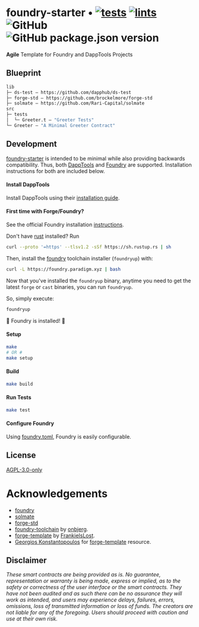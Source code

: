 # foundry-starter  • [![tests](https://github.com/abigger87/foundry-starter/actions/workflows/tests.yml/badge.svg)](https://github.com/abigger87/foundry-starter/actions/workflows/tests.yml) [![lints](https://github.com/abigger87/foundry-starter/actions/workflows/lints.yml/badge.svg)](https://github.com/abigger87/foundry-starter/actions/workflows/lints.yml) ![GitHub](https://img.shields.io/github/license/abigger87/foundry-starter) ![GitHub package.json version](https://img.shields.io/github/package-json/v/abigger87/foundry-starter)

**Agile** Template for Foundry and DappTools Projects 

## Blueprint

```ml
lib
├─ ds-test — https://github.com/dapphub/ds-test
├─ forge-std — https://github.com/brockelmore/forge-std
├─ solmate — https://github.com/Rari-Capital/solmate
src
├─ tests
│  └─ Greeter.t — "Greeter Tests"
└─ Greeter — "A Minimal Greeter Contract"
```

## Development

[foundry-starter](https://github.com/abigger87/foundry-starter) is intended to be minimal while also providing backwards compatibility. Thus, both [DappTools](https://dapp.tools/) and [Foundry](https://github.com/gaskonst/foundry) are supported. Installation instructions for both are included below.
#### Install DappTools

Install DappTools using their [installation guide](https://github.com/dapphub/dapptools#installation).

#### First time with Forge/Foundry?

See the official Foundry installation [instructions](https://github.com/gakonst/foundry/blob/master/README.md#installation).

Don't have [rust](https://www.rust-lang.org/tools/install) installed?
Run
```bash
curl --proto '=https' --tlsv1.2 -sSf https://sh.rustup.rs | sh
```

Then, install the [foundry](https://github.com/gakonst/foundry) toolchain installer (`foundryup`) with:
```bash
curl -L https://foundry.paradigm.xyz | bash
```

Now that you've installed the `foundryup` binary,
anytime you need to get the latest `forge` or `cast` binaries,
you can run `foundryup`.

So, simply execute:
```bash
foundryup
```

🎉 Foundry is installed! 🎉

#### Setup

```bash
make
# OR #
make setup
```

#### Build

```bash
make build
```

#### Run Tests

```bash
make test
```

#### Configure Foundry

Using [foundry.toml](./foundry.toml), Foundry is easily configurable.

## License

[AGPL-3.0-only](https://github.com/abigger87/foundry-starter/blob/master/LICENSE)

# Acknowledgements

- [foundry](https://github.com/gakonst/foundry)
- [solmate](https://github.com/Rari-Capital/solmate)
- [forge-std](https://github.com/brockelmore/forge-std)
- [foundry-toolchain](https://github.com/onbjerg/foundry-toolchain) by [onbjerg](https://github.com/onbjerg).
- [forge-template](https://github.com/FrankieIsLost/forge-template) by [FrankieIsLost](https://github.com/FrankieIsLost).
- [Georgios Konstantopoulos](https://github.com/gakonst) for [forge-template](https://github.com/gakonst/forge-template) resource.

## Disclaimer

_These smart contracts are being provided as is. No guarantee, representation or warranty is being made, express or implied, as to the safety or correctness of the user interface or the smart contracts. They have not been audited and as such there can be no assurance they will work as intended, and users may experience delays, failures, errors, omissions, loss of transmitted information or loss of funds. The creators are not liable for any of the foregoing. Users should proceed with caution and use at their own risk._

